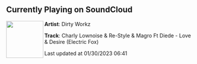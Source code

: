 ## Currently Playing on SoundCloud

[<img align="left" width="100" src="https://i1.sndcdn.com/artworks-fqYyoE7d0WmDzKyN-P7M9LA-t500x500.jpg">](https://soundcloud.com/dirtyworkzofficial/charly-lownoise-re-style-magro-ft-diede-love-desire-electric-fox)

**Artist**: Dirty Workz 

**Track**: Charly Lownoise & Re-Style & Magro Ft Diede - Love & Desire (Electric Fox)

Last updated at 01/30/2023 06:41
